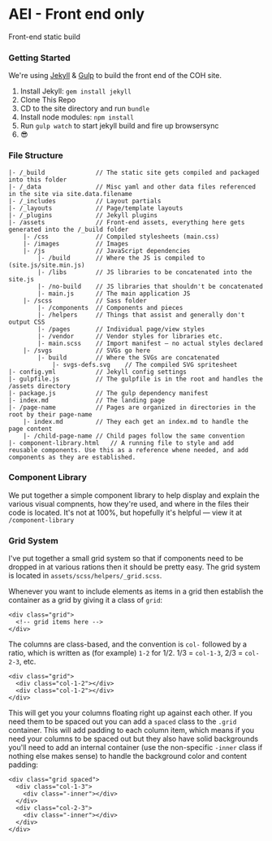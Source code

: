 # AEI - Front end only
Front-end static build

### Getting Started
We're using [Jekyll](http://jekyllrb.com/) & [Gulp](http://gulpjs.com/) to build the front end of the COH site. 

1. Install Jekyll: `gem install jekyll`
2. Clone This Repo
3. CD to the site directory and run `bundle`
4. Install node modules: `npm install`
5. Run `gulp watch` to start jekyll build and fire up browsersync
6. 😎

### File Structure

```
|- /_build              // The static site gets compiled and packaged into this folder
|- /_data               // Misc yaml and other data files referenced in the site via site.data.filename
|- /_includes           // Layout partials
|- /_layouts            // Page/template layouts
|- /_plugins            // Jekyll plugins
|- /assets              // Front-end assets, everything here gets generated into the /_build folder
    |- /css             // Compiled stylesheets (main.css)
    |- /images          // Images
    |- /js              // JavaScript dependencies
        |- /build       // Where the JS is compiled to (site.js/site.min.js)
        |- /libs        // JS libraries to be concatenated into the site.js
        |- /no-build    // JS libraries that shouldn't be concatenated
        |- main.js      // The main application JS
    |- /scss            // Sass folder
        |- /components  // Components and pieces
        |- /helpers     // Things that assist and generally don't output CSS
        |- /pages       // Individual page/view styles
        |- /vendor      // Vendor styles for libraries etc.
        |- main.scss    // Import manifest — no actual styles declared
    |- /svgs            // SVGs go here
        |- build        // Where the SVGs are concatenated
            |- svgs-defs.svg    // The compiled SVG spritesheet
|- config.yml           // Jekyll config settings
|- gulpfile.js          // The gulpfile is in the root and handles the /assets directory
|- package.js           // The gulp dependency manifest
|- index.md             // The landing page
|- /page-name           // Pages are organized in directories in the root by their page-name
    |- index.md         // They each get an index.md to handle the page content
    |- /child-page-name // Child pages follow the same convention  
|- component-library.html   // A running file to style and add reusable components. Use this as a reference whene needed, and add components as they are established.
```

### Component Library

We put together a simple component library to help display and explain the various visual compnents, how they're used, and where in the files their code is located. It's not at 100%, but hopefully it's helpful — view it at `/component-library`

### Grid System

I've put together a small grid system so that if components need to be dropped in at various rations then it should be pretty easy. The grid system is located in `assets/scss/helpers/_grid.scss`.

Whenever you want to include elements as items in a grid then establish the container as a grid by giving it a class of `grid`:

```
<div class="grid">
  <!-- grid items here -->
</div>
```

The columns are class-based, and the convention is `col-` followed by a ratio, which is written as (for example) `1-2` for 1/2. 1/3 = `col-1-3`, 2/3 = `col-2-3`, etc.

```
<div class="grid">
  <div class="col-1-2"></div>
  <div class="col-1-2"></div>
</div>
```

This will get you your columns floating right up against each other. If you need them to be spaced out you can add a `spaced` class to the `.grid` container. This will add padding to each column item, which means if you need your columns to be spaced out but they also have solid backgrounds you'll need to add an internal container (use the non-specific `-inner` class if nothing else makes sense) to handle the background color and content padding:

```
<div class="grid spaced">
  <div class="col-1-3">
    <div class="-inner"></div>
  </div>
  <div class="col-2-3">
    <div class="-inner"></div>
  </div>
</div>
```